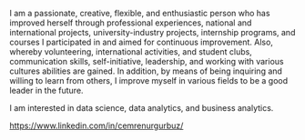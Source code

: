 I am a passionate, creative, flexible, and enthusiastic person who has improved herself through professional experiences, national and international projects, university-industry projects, internship programs, and courses I participated in and aimed for continuous improvement. Also, whereby volunteering, international activities, and student clubs, communication skills, self-initiative, leadership, and working with various cultures abilities are gained. In addition, by means of being inquiring and willing to learn from others, I improve myself in various fields to be a good leader in the future.

I am interested in data science, data analytics, and business analytics.

https://www.linkedin.com/in/cemrenurgurbuz/
